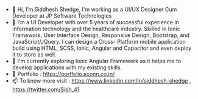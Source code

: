 - 👋 Hi, I’m Siddhesh Shedge, I'm working as a UI/UX Designer Cum Developer at JP Software Technologies
- 👀 I’m a UI Developer with over 5 years of successful experience in information technology and the healthcare industry. Skilled in Ionic Framework, User Interface Design, Responsive Design, Bootstrap, and JavaScript/JQuery. I can design a Cross- Platform mobile application build using HTML, SCSS, Ionic, Angular and Capacitor and even deploy it to store as well.
- 🌱 I'm currently exploring Ionic Angular Framework as it helps me to develop applications with my existing skills.
- 💞️ Portfolio : https://portfolio.sconn.co.in/
- 📫 To know more visit : https://www.linkedin.com/in/siddhesh-shedge , https://twitter.com/Sidh_41

<!---
sidh41/sidh41 is a ✨ special ✨ repository because its `README.md` (this file) appears on your GitHub profile.
You can click the Preview link to take a look at your changes.
--->

